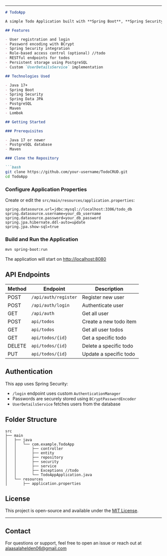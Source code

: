 
---

````markdown
# TodoApp

A simple Todo Application built with **Spring Boot**, **Spring Security**, and **postgreSQL**. It allows users to register, log in, and manage personal todo tasks.

## Features

- User registration and login
- Password encoding with BCrypt
- Spring Security integration
- Role-based access control (optional) //todo
- RESTful endpoints for todos
- Persistent storage using PostgreSQL
- Custom `UserDetailsService` implementation

## Technologies Used

- Java 17+
- Spring Boot
- Spring Security
- Spring Data JPA
- PostgreSQL
- Maven
- Lombok

## Getting Started

### Prerequisites

- Java 17 or newer
- PostgreSQL database
- Maven

### Clone the Repository

```bash
git clone https://github.com/your-username/TodoCRUD.git
cd TodoApp
````

### Configure Application Properties

Create or edit the `src/main/resources/application.properties`:

```properties
spring.datasource.url=jdbc:mysql://localhost:3306/todo_db
spring.datasource.username=your_db_username
spring.datasource.password=your_db_password
spring.jpa.hibernate.ddl-auto=update
spring.jpa.show-sql=true
```

### Build and Run the Application

```bash
mvn spring-boot:run
```

The application will start on [http://localhost:8080](http://localhost:8080)

## API Endpoints

| Method | Endpoint               | Description            |
| ------ | -----------------------| ---------------------- |
| POST   | `/api/auth/register`   | Register new user      |
| POST   | `/api/auth/login`      | Authenticate user      |
| GET    | `/api/auth`            | Get all user           |
| POST   | `api/todos`            | Create a new todo item |
| GET    | `api/todos`            | Get all user todos     |
| GET    | `api/todos/{id}`       | Get a specific todo    |
| DELETE | `api/todos/{id}`       | Delete a specific todo |
| PUT    | `api/todos/{id}`       | Update a specific todo |


## Authentication

This app uses Spring Security:

* `/login` endpoint uses custom `AuthenticationManager`
* Passwords are securely stored using `BCryptPasswordEncoder`
* `UserDetailsService` fetches users from the database

## Folder Structure

```
src
├── main
│   ├── java
│   │   └── com.example.TodoApp
│   │       ├── controller
│   │       ├── entity
│   │       ├── repository
│   │       ├── security
│   │       ├── service
│   │       ├── Exceptions //todo
│   │       └── TodoAppApplication.java
│   └── resources
│       ├── application.properties
```

## License

This project is open-source and available under the [MIT License](LICENSE).

---

## Contact

For questions or support, feel free to open an issue or reach out at [alaasalahelden06@gmail.com](mailto:alaasalahelden06@gmail.com)

```


